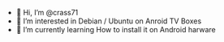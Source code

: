 - 👋 Hi, I’m @crass71
- 👀 I’m interested in Debian / Ubuntu on Anroid TV Boxes
- 🌱 I’m currently learning How to install it on Android harware

<!---
crass71/crass71 is a ✨ special ✨ repository because its `README.md` (this file) appears on your GitHub profile.
You can click the Preview link to take a look at your changes.
--->
